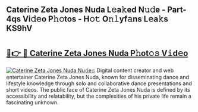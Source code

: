 ## Caterine Zeta Jones Nuda L𝚎a𝚔ed N𝚞𝚍e - Part-4qs Vi𝚍𝚎o P𝚑𝚘tos - H𝚘𝚝 O𝚗𝚕yf𝚊ns L𝚎a𝚔s KS9hV

# <h2><a href="http://kfedta3.oniu.top/?m=Caterine+Zeta+Jones+Nuda">🔗👉 🔴 Caterine Zeta Jones Nuda P𝚑ot𝚘𝚜 V𝚒d𝚎o</a></h2>

[![Caterine Zeta Jones Nuda Nu𝚍e𝚜](https://i.imgur.com/0qMVB7G.gif)](http://kfedta3.oniu.top/?m=Caterine+Zeta+Jones+Nuda)
Digital content creator and web entertainer Caterine Zeta Jones Nuda, known for disseminating dance and lifestyle knowledge through solo and collaborative dance presentations and short videos. The public face of Caterine Zeta Jones Nuda is defined by its accessibility and relatability, but the complexities of his private life remain a fascinating unknown.  
